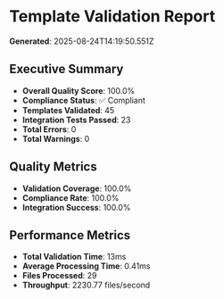 # Template Validation Report

**Generated**: 2025-08-24T14:19:50.551Z

## Executive Summary

- **Overall Quality Score**: 100.0%
- **Compliance Status**: ✅ Compliant
- **Templates Validated**: 45
- **Integration Tests Passed**: 23
- **Total Errors**: 0
- **Total Warnings**: 0

## Quality Metrics

- **Validation Coverage**: 100.0%
- **Compliance Rate**: 100.0%
- **Integration Success**: 100.0%

## Performance Metrics

- **Total Validation Time**: 13ms
- **Average Processing Time**: 0.41ms
- **Files Processed**: 29
- **Throughput**: 2230.77 files/second

